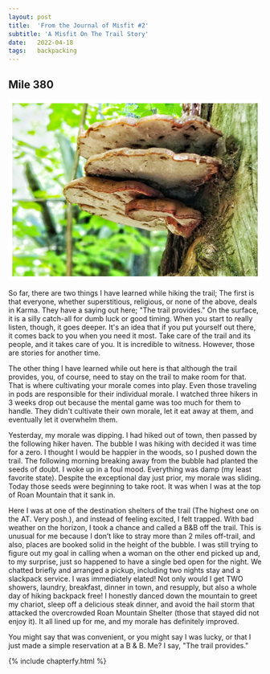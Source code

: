 ```yaml
---
layout: post
title:  'From the Journal of Misfit #2'
subtitle: 'A Misfit On The Trail Story'
date:   2022-04-18
tags:   backpacking
---
```

## Mile 380

![mushrooms](/assets/img_misfit_series/09-mushrooms.jpeg)

So far, there are two things I have learned while hiking the trail; The first is that everyone, whether superstitious, religious, or none of
the above, deals in Karma. They have a saying out here; "The trail provides." On the surface, it is a silly catch-all for dumb luck or good
timing. When you start to really listen, though, it goes deeper. It's an idea that if you put yourself out there, it comes back to you when
you need it most. Take care of the trail and its people, and it takes care of you. It is incredible to witness. However, those are stories
for another time.

The other thing I have learned while out here is that although the trail provides, you, of course, need to stay on the trail to make room
for that. That is where cultivating your morale comes into play. Even those traveling in pods are responsible for their individual morale. I
watched three hikers in 3 weeks drop out because the mental game was too much for them to handle. They didn't cultivate their own morale,
let it eat away at them, and eventually let it overwhelm them.

Yesterday, my morale was dipping. I had hiked out of town, then passed by the following hiker haven. The bubble I was hiking with decided it
was time for a zero. I thought I would be happier in the woods, so I pushed down the trail. The following morning breaking away from the
bubble had planted the seeds of doubt. I woke up in a foul mood. Everything was damp (my least favorite state). Despite the exceptional day
just prior, my morale was sliding. Today those seeds were beginning to take root. It was when I was at the top of Roan Mountain that it sank
in.

Here I was at one of the destination shelters of the trail (The highest one on the AT. Very posh.), and instead of feeling excited, I felt
trapped. With bad weather on the horizon, I took a chance and called a B&B off the trail. This is unusual for me because I don’t like to
stray more than 2 miles off-trail, and also, places are booked solid in the height of the bubble. I was still trying to figure out my goal
in calling when a woman on the other end picked up and, to my surprise, just so happened to have a single bed open for the night. We chatted
briefly and arranged a pickup, including two nights stay and a slackpack service. I was immediately elated! Not only would I get TWO
showers, laundry, breakfast, dinner in town, and resupply, but also a whole day of hiking backpack free! I honestly danced down the mountain
to greet my chariot, sleep off a delicious steak dinner, and avoid the hail storm that attacked the overcrowded Roan Mountain Shelter (those
that stayed did not enjoy it). It all lined up for me, and my morale has definitely improved.

You might say that was convenient, or you might say I was lucky, or that I just made a simple reservation at a B & B. Me? I say, "The trail
provides."


{% include chapterfy.html %}
